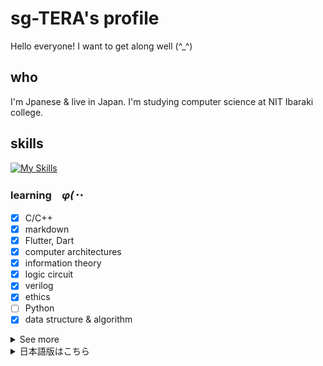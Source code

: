 # sg-TERA's profile

Hello everyone! I want to get along well (^_^) 

## who

I'm Jpanese & live in Japan. I'm studying computer science at NIT Ibaraki college.   

## skills

[![My Skills](https://skillicons.dev/icons?i=c,md,flutter,dart,html,css,hdl)](https://skillicons.dev)

### learning　_φ(･_･

- [x] C/C++
- [x] markdown
- [x] Flutter, Dart
- [x] computer architectures
- [x] information theory
- [x] logic circuit
- [x] verilog
- [x] ethics
- [ ] Python
- [x] data structure & algorithm

<details>
<summary>See more</summary>  

### Using OS environment  
 
[![My Skills](https://skillicons.dev/icons?i=windows,apple,ubuntu)](https://skillicons.dev)

### interest

- Linux desktop environment
- mobile APPs
- Open Source License
- embedded system (especially train system(TIMS, INTEROS, etc...))

### love

- C/C++
- homemade PC🖥
- camera📷
- System UI
- car (especially VTEC)
- Japan

thankyou for watching! ✨️   
</details>

<details>
<summary>日本語版はこちら</summary>  

## 自己紹介  

日本に住む日本人で茨城高専の学生です。情報工学を学んでいます。  
また、学生会(生徒会的なsomething)で一人情シスのような何かをしていたり...

## 勉強中の技術、科目

- [x] C/C++
- [x] markdown
- [ ] Flutter, Dart
- [x] コンピュータアーキテクチャ
- [x] 情報理論
- [x] 論理回路(ぜんぜんわからん)
- [x] 情報倫理
- [ ] Python
- [x] data structure & algorithm

### 興味のあるもの

- Linuxデスクトップ環境(いずれ自作したい)
- モバイルアプリ
- オープンソースライセンスの仕組み、歴史、行動原理
- 組み込み向けシステム(特に鉄道のTIMSやINTEROSなどの制御システム)

### 好きなもの

- C/C++
- 自作PC
- カメラ
- システムUI
- 車(特にVTEC)、鉄道
- 日本の文化、景色(転じて、旅行)

 #### ★★旅行実績★★(令和になってから)
 - [x] 東京
 - [x] 福島
 - [x] 山梨
 - [x] 群馬
 - [x] 神奈川
 - [x] 静岡

thankyou for watching! ✨️
</details>
